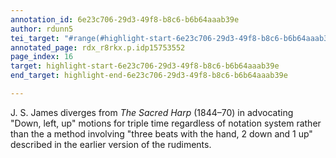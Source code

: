 ```yaml
---
annotation_id: 6e23c706-29d3-49f8-b8c6-b6b64aaab39e
author: rdunn5
tei_target: "#range(#highlight-start-6e23c706-29d3-49f8-b8c6-b6b64aaab39e, #highlight-end-6e23c706-29d3-49f8-b8c6-b6b64aaab39e)"
annotated_page: rdx_r8rkx.p.idp15753552
page_index: 16
target: highlight-start-6e23c706-29d3-49f8-b8c6-b6b64aaab39e
end_target: highlight-end-6e23c706-29d3-49f8-b8c6-b6b64aaab39e

---
```

J. S. James diverges from *The Sacred Harp* (1844–70) in advocating "Down, left, up" motions for triple time regardless of notation system rather than the a method involving "three beats with the hand, 2 down and 1 up" described in the earlier version of the rudiments.